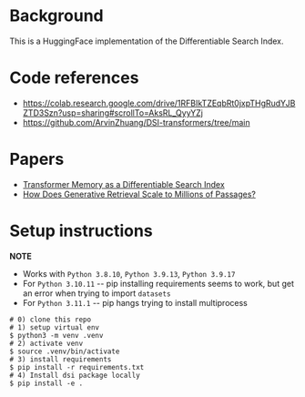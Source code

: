 # Background
This is a HuggingFace implementation of the Differentiable Search Index.

# Code references
* https://colab.research.google.com/drive/1RFBIkTZEqbRt0jxpTHgRudYJBZTD3Szn?usp=sharing#scrollTo=AksRL_QyyYZj
* https://github.com/ArvinZhuang/DSI-transformers/tree/main


# Papers
* [Transformer Memory as a Differentiable Search Index](https://arxiv.org/abs/2202.06991)
* [How Does Generative Retrieval Scale to Millions of Passages?](https://arxiv.org/abs/2305.11841)


# Setup instructions
**NOTE** 
* Works with `Python 3.8.10`, `Python 3.9.13`, `Python 3.9.17`
* For `Python 3.10.11` -- pip installing requirements seems to work, but get an error when trying to import `datasets`
* For `Python 3.11.1` --  pip hangs trying to install multiprocess
```
# 0) clone this repo
# 1) setup virtual env
$ python3 -m venv .venv
# 2) activate venv
$ source .venv/bin/activate
# 3) install requirements
$ pip install -r requirements.txt
# 4) Install dsi package locally
$ pip install -e .
```
